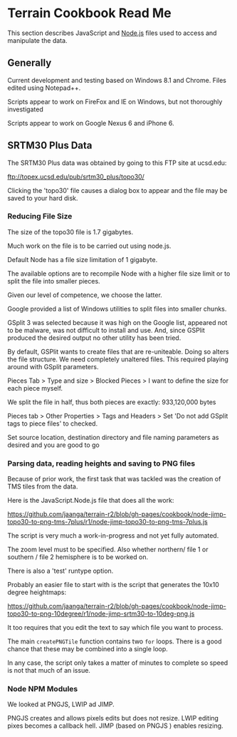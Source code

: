 Terrain Cookbook Read Me
===

<span style=display:none; >[View as web page]( http://jaanga.github.io/terrain-r2/terrain.html#./cookbook/readme.md# "view the files as apps." ) <input value="<< You are here" size=15 style="font:bold 11pt monospace;border-width:0;" ></span>  


This section describes JavaScript and [Node.js]( http://nodejs.org ) files used to access and manipulate the data.


## Generally

Current development and testing based on Windows 8.1 and Chrome. Files edited using Notepad++.

Scripts appear to work on FireFox and IE on Windows, but not thoroughly investigated

Scripts appear to work on Google Nexus 6 and iPhone 6.

## SRTM30 Plus Data

The SRTM30 Plus data was obtained by going to this FTP site at ucsd.edu: 

<ftp://topex.ucsd.edu/pub/srtm30_plus/topo30/>

Clicking the 'topo30' file causes a dialog box to appear and the file may be saved to your hard disk.


### Reducing File Size
The size of the topo30 file is 1.7 gigabytes.

Much work on the file is to be carried out using node.js.

Default Node has a file size limitation of 1 gigabyte.

The available options are to recompile Node with a higher file size limit or to split the file into smaller pieces.

Given our level of competence, we choose the latter.

Google provided a list of Windows utilities to split files into smaller chunks.

GSplit 3 was selected because it was high on the Google list, appeared not to be malware, was not difficult to install and use.
And, since GSPlit produced the desired output no other utility has been tried.

By default, GSPlit wants to create files that are re-uniteable. Doing so alters the file structure. We need completely unaltered files.
This required playing around with GSplit parameters.

Pieces Tab > Type and size > Blocked Pieces > I want to define the size for each piece myself. 

We split the file in half, thus both pieces are exactly: 933,120,000 bytes

Pieces tab > Other Properties > Tags and Headers > Set 'Do not add GSplit tags to piece files' to checked.

Set source location, destination directory and file naming parameters as desired and you are good to go

### Parsing data, reading heights and saving to PNG files

Because of prior work, the first task that was tackled was the creation of TMS tiles from the data.

Here is the JavaScript.Node.js file that does all the work:

<https://github.com/jaanga/terrain-r2/blob/gh-pages/cookbook/node-jimp-topo30-to-png-tms-7plus/r1/node-jimp-topo30-to-png-tms-7plus.js>

The script is very much a work-in-progress and not yet fully automated.

The zoom level must to be specified. Also whether northern/ file 1 or southern / file 2 hemisphere is to be worked on.

There is also a 'test' runtype option.

Probably an easier file to start with is the script that generates the 10x10 degree heightmaps:

<https://github.com/jaanga/terrain-r2/blob/gh-pages/cookbook/node-jimp-topo30-to-png-10degree/r1/node-jimp-srtm30-to-10deg-png.js>

It too requires that you edit the text to say which file you want to process.

The main `createPNGTile` function contains two `for` loops. There is a good chance that these may be combined into a single loop.

In any case, the script only takes a matter of minutes to complete so speed is not that much of an issue.  

### Node NPM Modules

We looked at PNGJS, LWIP ad JIMP.

PNGJS creates and allows pixels edits but does not resize.
LWIP editing pixes becomes a callback hell.
JIMP (based on PNGJS ) enables resizing.


 



 

 









